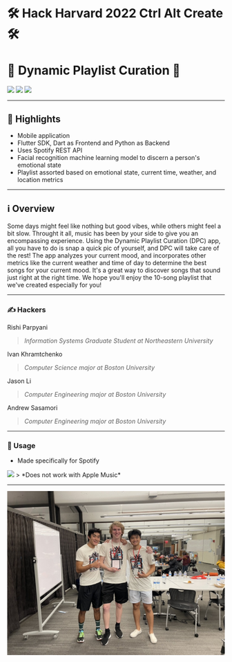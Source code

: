 # 🛠 Hack Harvard 2022 Ctrl Alt Create 🛠
# 🎵 Dynamic Playlist Curation 🎵

<img src="https://img.shields.io/badge/Dart-0175C2?style=for-the-badge&logo=dart&logoColor=white" /> <img src="https://img.shields.io/badge/Flutter-02569B?style=for-the-badge&logo=flutter&logoColor=white" /> <img src="https://img.shields.io/badge/Python-FFD43B?style=for-the-badge&logo=python&logoColor=blue" />


---


## 🌟 Highlights

- Mobile application
- Flutter SDK, Dart as Frontend and Python as Backend
- Uses Spotify REST API
- Facial recognition machine learning model to discern a person's emotional state
- Playlist assorted based on emotional state, current time, weather, and location metrics


---


## ℹ️ Overview

Some days might feel like nothing but good vibes, while others might feel a bit slow. Throught it all, music has been by your side to give you an encompassing experience. Using the Dynamic Playlist Curation (DPC) app, all you have to do is snap a quick pic of yourself, and DPC will take care of the rest! The app analyzes your current mood, and incorporates other metrics like the current weather and time of day to determine the best songs for your current mood. It's a great way to discover songs that sound just right at the right time. We hope you'll enjoy the 10-song playlist that we've created especially for you!


---


### ✍️ Hackers

Rishi Parpyani
> _Information Systems Graduate Student at Northeastern University_

Ivan Khramtchenko
> _Computer Science major at Boston University_

Jason Li
> _Computer Engineering major at Boston University_

Andrew Sasamori
> _Computer Engineering major at Boston University_


---


### 🚀 Usage

* Made specifically for Spotify
<img src="https://img.shields.io/badge/Spotify-1ED760?&style=for-the-badge&logo=spotify&logoColor=white" />
> *Does not work with Apple Music*


---

![Screenshot](B91C41E4-F300-4237-B672-BEF0800DA58C_1_105_c.jpeg)
